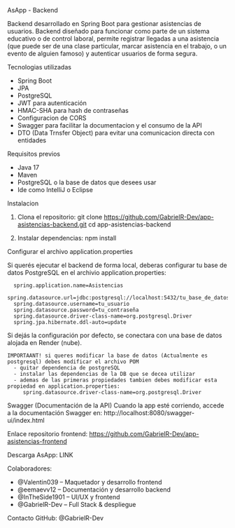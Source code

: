 AsApp - Backend

Backend desarrollado en Spring Boot para gestionar asistencias de usuarios. Backend diseñado para funcionar como parte de un sistema educativo o de control laboral, permite registrar llegadas a una asistencia (que puede ser de una clase 
particular, marcar asistencia en el trabajo, o un evento de alguien famoso) y autenticar usuarios de forma segura.

Tecnologias utilizadas
- Spring Boot
- JPA
- PostgreSQL
- JWT para autenticación  
- HMAC-SHA para hash de contraseñas  
- Configuracion de CORS
- Swagger para facilitar la documentacion y el consumo de la API
- DTO (Data Trnsfer Object) para evitar una comunicacion directa con entidades

Requisitos previos
- Java 17
- Maven
- PostgreSQL o la base de datos que desees usar
- Ide como IntelliJ o Eclipse

Instalacion

1. Clona el repositorio:
   git clone https://github.com/GabrielR-Dev/app-asistencias-backend.git
   cd app-asistencias-backend

2. Instalar dependencias:
   npm install

Configurar el archivo application.properties

Si querés ejecutar el backend de forma local, deberas configurar tu base de datos PostgreSQL en el archivio application.properties:

      spring.application.name=Asistencias
      spring.datasource.url=jdbc:postgresql://localhost:5432/tu_base_de_datos
      spring.datasource.username=tu_usuario
      spring.datasource.password=tu_contraseña
      spring.datasource.driver-class-name=org.postgresql.Driver
      spring.jpa.hibernate.ddl-auto=update
      
   Si dejás la configuración por defecto, se conectara con una base de datos alojada en Render (nube).

    IMPORTAANT! si queres modificar la base de datos (Actualmente es postgresql) debes modificar el archivo POM 
      - quitar dependencia de postgreSQL
      - instalar las dependencias de la DB que se decea utilizar
      - ademas de las primeras propiedades tambien debes modificar esta propiedad en application.properties: 
         spring.datasource.driver-class-name=org.postgresql.Driver


Swagger (Documentación de la API)
   Cuando la app esté corriendo, accede a la documentación Swagger en:
   http://localhost:8080/swagger-ui/index.html

Enlace repositorio frontend: https://github.com/GabrielR-Dev/app-asistencias-frontend


Descarga AsApp: LINK

Colaboradores:
   - @Valentin039 – Maquetador y desarrollo frontend
   - @eemaevv12 – Documentación y desarrollo backend
   - @InTheSide1901 – UI/UX y frontend
   - @GabrielR-Dev – Full Stack & despliegue

Contacto
   GitHub: @GabrielR-Dev

  
